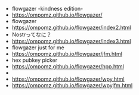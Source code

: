 * flowgazer -kindness edition-
* https://ompomz.github.io/flowgazer/
* flowgazer
* https://ompomz.github.io/flowgazer/index2.html
* Nostrってなに？
* https://ompomz.github.io/flowgazer/index3.html
* flowgazer just for me
* https://ompomz.github.io/flowgazer/jfm.html
* hex pubkey picker
* https://ompomz.github.io/flowgazer/hpp.html
* 
* https://ompomz.github.io/flowgazer/wpy.html
* https://ompomz.github.io/flowgazer/wpyjfm.html
